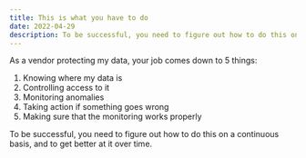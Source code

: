 ```yaml
---
title: This is what you have to do
date: 2022-04-29
description: To be successful, you need to figure out how to do this on a continuous basis, and to get better at it over time.
---
```


As a vendor protecting my data, your job comes down to 5 things:

1. Knowing where my data is
2. Controlling access to it
3. Monitoring anomalies
4. Taking action if something goes wrong
5. Making sure that the monitoring works properly

To be successful, you need to figure out how to do this on a continuous basis, and to get better at it over time.
